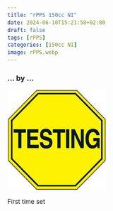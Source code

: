 ```yaml
---
title: "rPPS 150cc NI"
date: 2024-06-10T15:21:58+02:00
draft: false
tags: [rPPS]
categories: [150cc NI]
image: rPPS.webp
---
```

### ... by ...
![Nothing there](testing.jpg)

First time set